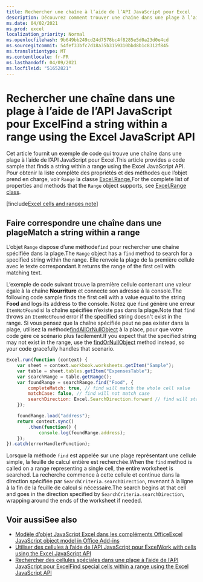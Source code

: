 ```yaml
---
title: Rechercher une chaîne à l’aide de l’API JavaScript pour Excel
description: Découvrez comment trouver une chaîne dans une plage à l’aide de l’API JavaScript pour Excel.
ms.date: 04/02/2021
ms.prod: excel
localization_priority: Normal
ms.openlocfilehash: 9b649bb249cd24d7578bc4f8285e5d0a23d0e4cd
ms.sourcegitcommit: 54fef33bfc7d18a35b3159310bbd8b1c8312f845
ms.translationtype: MT
ms.contentlocale: fr-FR
ms.lasthandoff: 04/09/2021
ms.locfileid: "51652821"
---
```

# <a name="find-a-string-within-a-range-using-the-excel-javascript-api"></a><span data-ttu-id="c1897-103">Rechercher une chaîne dans une plage à l’aide de l’API JavaScript pour Excel</span><span class="sxs-lookup"><span data-stu-id="c1897-103">Find a string within a range using the Excel JavaScript API</span></span>

<span data-ttu-id="c1897-104">Cet article fournit un exemple de code qui trouve une chaîne dans une plage à l’aide de l’API JavaScript pour Excel.</span><span class="sxs-lookup"><span data-stu-id="c1897-104">This article provides a code sample that finds a string within a range using the Excel JavaScript API.</span></span> <span data-ttu-id="c1897-105">Pour obtenir la liste complète des propriétés et des méthodes que l’objet prend en charge, voir `Range` la classe [Excel.Range.](/javascript/api/excel/excel.range)</span><span class="sxs-lookup"><span data-stu-id="c1897-105">For the complete list of properties and methods that the `Range` object supports, see [Excel.Range class](/javascript/api/excel/excel.range).</span></span>

[!include[Excel cells and ranges note](../includes/note-excel-cells-and-ranges.md)]

## <a name="match-a-string-within-a-range"></a><span data-ttu-id="c1897-106">Faire correspondre une chaîne dans une plage</span><span class="sxs-lookup"><span data-stu-id="c1897-106">Match a string within a range</span></span>

<span data-ttu-id="c1897-107">L’objet `Range` dispose d’une méthode`find` pour rechercher une chaîne spécifiée dans la plage.</span><span class="sxs-lookup"><span data-stu-id="c1897-107">The `Range` object has a `find` method to search for a specified string within the range.</span></span> <span data-ttu-id="c1897-108">Elle renvoie la plage de la première cellule avec le texte correspondant.</span><span class="sxs-lookup"><span data-stu-id="c1897-108">It returns the range of the first cell with matching text.</span></span>

<span data-ttu-id="c1897-109">L’exemple de code suivant trouve la première cellule contenant une valeur égale à la chaîne **Nourriture** et connecte son adresse à la console.</span><span class="sxs-lookup"><span data-stu-id="c1897-109">The following code sample finds the first cell with a value equal to the string **Food** and logs its address to the console.</span></span> <span data-ttu-id="c1897-110">Notez que `find` génère une erreur `ItemNotFound` si la chaîne spécifiée n’existe pas dans la plage.</span><span class="sxs-lookup"><span data-stu-id="c1897-110">Note that `find` throws an `ItemNotFound` error if the specified string doesn't exist in the range.</span></span> <span data-ttu-id="c1897-111">Si vous pensez que la chaîne spécifiée peut ne pas exister dans la plage, utilisez la méthode[findAllOrNullObject](../develop/application-specific-api-model.md#ornullobject-methods-and-properties) à la place, pour que votre code gère ce scénario plus facilement.</span><span class="sxs-lookup"><span data-stu-id="c1897-111">If you expect that the specified string may not exist in the range, use the [findOrNullObject](../develop/application-specific-api-model.md#ornullobject-methods-and-properties) method instead, so your code gracefully handles that scenario.</span></span>

```js
Excel.run(function (context) {
    var sheet = context.workbook.worksheets.getItem("Sample");
    var table = sheet.tables.getItem("ExpensesTable");
    var searchRange = table.getRange();
    var foundRange = searchRange.find("Food", {
        completeMatch: true, // find will match the whole cell value
        matchCase: false, // find will not match case
        searchDirection: Excel.SearchDirection.forward // find will start searching at the beginning of the range
    });

    foundRange.load("address");
    return context.sync()
        .then(function() {
            console.log(foundRange.address);
    });
}).catch(errorHandlerFunction);
```

<span data-ttu-id="c1897-112">Lorsque la méthode `find` est appelée sur une plage représentant une cellule simple, la feuille de calcul entière est recherchée.</span><span class="sxs-lookup"><span data-stu-id="c1897-112">When the `find` method is called on a range representing a single cell, the entire worksheet is searched.</span></span> <span data-ttu-id="c1897-113">La recherche commence à cette cellule et continue dans la direction spécifiée par `SearchCriteria.searchDirection`, revenant à la ligne à la fin de la feuille de calcul si nécessaire.</span><span class="sxs-lookup"><span data-stu-id="c1897-113">The search begins at that cell and goes in the direction specified by `SearchCriteria.searchDirection`, wrapping around the ends of the worksheet if needed.</span></span>

## <a name="see-also"></a><span data-ttu-id="c1897-114">Voir aussi</span><span class="sxs-lookup"><span data-stu-id="c1897-114">See also</span></span>

- [<span data-ttu-id="c1897-115">Modèle d’objet JavaScript Excel dans les compléments Office</span><span class="sxs-lookup"><span data-stu-id="c1897-115">Excel JavaScript object model in Office Add-ins</span></span>](excel-add-ins-core-concepts.md)
- [<span data-ttu-id="c1897-116">Utiliser des cellules à l’aide de l’API JavaScript pour Excel</span><span class="sxs-lookup"><span data-stu-id="c1897-116">Work with cells using the Excel JavaScript API</span></span>](excel-add-ins-cells.md)
- [<span data-ttu-id="c1897-117">Rechercher des cellules spéciales dans une plage à l’aide de l’API JavaScript pour Excel</span><span class="sxs-lookup"><span data-stu-id="c1897-117">Find special cells within a range using the Excel JavaScript API</span></span>](excel-add-ins-ranges-special-cells.md)
